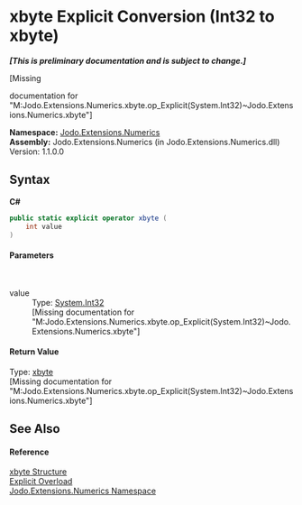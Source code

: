 # xbyte&nbsp;Explicit Conversion (Int32 to xbyte)
 _**\[This is preliminary documentation and is subject to change.\]**_

\[Missing <summary> documentation for "M:Jodo.Extensions.Numerics.xbyte.op_Explicit(System.Int32)~Jodo.Extensions.Numerics.xbyte"\]

**Namespace:**&nbsp;<a href="N_Jodo_Extensions_Numerics">Jodo.Extensions.Numerics</a><br />**Assembly:**&nbsp;Jodo.Extensions.Numerics (in Jodo.Extensions.Numerics.dll) Version: 1.1.0.0

## Syntax

**C#**<br />
``` C#
public static explicit operator xbyte (
	int value
)
```


#### Parameters
&nbsp;<dl><dt>value</dt><dd>Type: <a href="https://docs.microsoft.com/dotnet/api/system.int32" target="_blank" rel="noopener noreferrer">System.Int32</a><br />\[Missing <param name="value"/> documentation for "M:Jodo.Extensions.Numerics.xbyte.op_Explicit(System.Int32)~Jodo.Extensions.Numerics.xbyte"\]</dd></dl>

#### Return Value
Type: <a href="T_Jodo_Extensions_Numerics_xbyte">xbyte</a><br />\[Missing <returns> documentation for "M:Jodo.Extensions.Numerics.xbyte.op_Explicit(System.Int32)~Jodo.Extensions.Numerics.xbyte"\]

## See Also


#### Reference
<a href="T_Jodo_Extensions_Numerics_xbyte">xbyte Structure</a><br /><a href="Overload_Jodo_Extensions_Numerics_xbyte_op_Explicit">Explicit Overload</a><br /><a href="N_Jodo_Extensions_Numerics">Jodo.Extensions.Numerics Namespace</a><br />